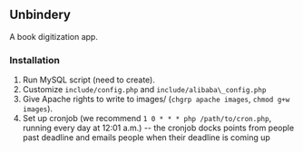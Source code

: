 ## Unbindery

A book digitization app.

### Installation

1. Run MySQL script (need to create).
2. Customize `include/config.php` and `include/alibaba\_config.php`
3. Give Apache rights to write to images/ (`chgrp apache images`, `chmod g+w images`).
4. Set up cronjob (we recommend `1 0 * * * php /path/to/cron.php`, running every day at 12:01 a.m.) -- the cronjob docks points from people past deadline and emails people when their deadline is coming up
